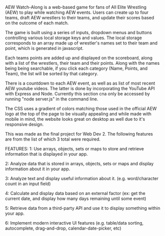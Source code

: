 AEW Watch-Along is a web-based game for fans of All Elite Wrestling (AEW) to play while watching AEW events. Users can create up to four teams, draft AEW wrestlers to their teams, and update their scores based on the outcome of each match. 

The game is built using a series of inputs, dropdown menus and buttons controlling various local storage keys and values. The local storage corresponds to an array made up of wrestler's names set to their team and point, which is generated in javascript. 

Each teams points are added up and displayed on the scoreboard, along with a list of the wrestlers, their team and their points. Along with the names being being searchable, if you click each category (Name, Points, and Team), the list will be sorted by that category. 

There is a countdown to each AEW event, as well as as list of most recent AEW youtube videos. The latter is done by incorporating the YouTube API with Express and Node. Currently this section cna only be accessed by running "node server.js" in the command line.

The CSS uses a gradient of colors matching those used in the official AEW logo at the top of the page to be visually appealing and while made with mobile in mind, the website looks great on desktop as well due to it's responsive design. 

This was made as the final project for Web Dev 2. The following features are from the list of which 3 total were required. 

FEATURES: 
1: Use arrays, objects, sets or maps to store and retrieve information that is displayed in your app.

2: Analyze data that is stored in arrays, objects, sets or maps and display information about it in your app.

3: Analyze text and display useful information about it. (e.g. word/character count in an input field)

4: Calculate and display data based on an external factor (ex: get the current date, and display how many days remaining until some event)

5: Retrieve data from a third-party API and use it to display something within your app.

6: Implement modern interactive UI features (e.g. table/data sorting, autocomplete, drag-and-drop, calendar-date-picker, etc)
